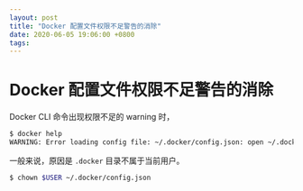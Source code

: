 ```yaml
---
layout: post
title: "Docker 配置文件权限不足警告的消除"
date: 2020-06-05 19:06:00 +0800
tags: 
---
```

    
# Docker 配置文件权限不足警告的消除

Docker CLI 命令出现权限不足的 warning 时，

```sh
$ docker help
WARNING: Error loading config file: ~/.docker/config.json: open ~/.docker/config.json: permission denied
```

一般来说，原因是 `.docker` 目录不属于当前用户。

```sh
$ chown $USER ~/.docker/config.json
```


    